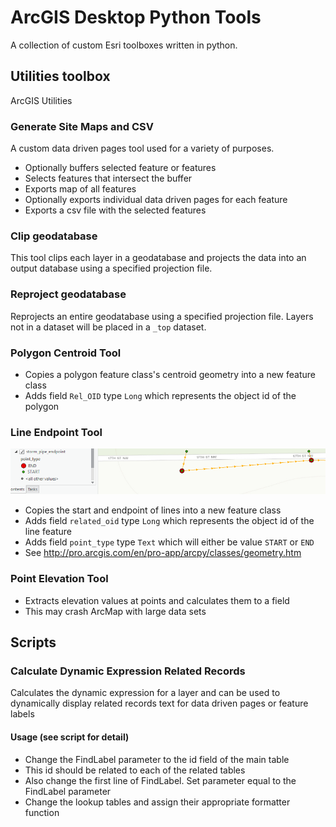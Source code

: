 # ArcGIS Desktop Python Tools
A collection of custom Esri toolboxes written in python.

## Utilities toolbox
ArcGIS Utilities

### Generate Site Maps and CSV
A custom data driven pages tool used for a variety of purposes.
- Optionally buffers selected feature or features
- Selects features that intersect the buffer
- Exports map of all features
- Optionally exports individual data driven pages for each feature
- Exports a csv file with the selected features

### Clip geodatabase
This tool clips each layer in a geodatabase and projects the data into an output database using a specified projection file.

### Reproject geodatabase
Reprojects an entire geodatabase using a specified projection file. Layers not in a dataset will be placed in a `_top` dataset.

### Polygon Centroid Tool
 - Copies a polygon feature class's centroid geometry into a new feature class
 - Adds field `Rel_OID` type `Long` which represents the object id of the polygon

### Line Endpoint Tool
![screenshot](img/line_endpoint.PNG)
 - Copies the start and endpoint of lines into a new feature class
 - Adds field `related_oid` type `Long` which represents the object id of the line feature
 - Adds field `point_type` type `Text` which will either be value `START` or `END`
 - See http://pro.arcgis.com/en/pro-app/arcpy/classes/geometry.htm

### Point Elevation Tool
 - Extracts elevation values at points and calculates them to a field
 - This may crash ArcMap with large data sets

## Scripts

### Calculate Dynamic Expression Related Records
Calculates the dynamic expression for a layer and can be used to dynamically
display related records text for data driven pages or feature labels

#### Usage (see script for detail)
 - Change the FindLabel parameter to the id field of the main table
 - This id should be related to each of the related tables
 - Also change the first line of FindLabel. Set parameter equal to the FindLabel parameter
 - Change the lookup tables and assign their appropriate formatter function
